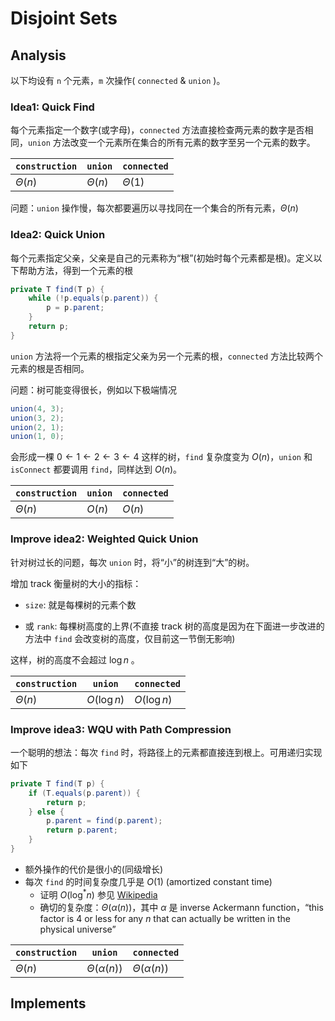 # Disjoint Sets

## Analysis

以下均设有 `n` 个元素，`m` 次操作( `connected` & `union` )。

### Idea1: Quick Find

每个元素指定一个数字(或字母)，`connected` 方法直接检查两元素的数字是否相同，`union` 方法改变一个元素所在集合的所有元素的数字至另一个元素的数字。

| `construction` | `union`     | `connected` |
| -------------- | ----------- | ----------- |
| $\Theta(n)$    | $\Theta(n)$ | $\Theta(1)$ |

问题：`union` 操作慢，每次都要遍历以寻找同在一个集合的所有元素，$\Theta(n)$ 

### Idea2: Quick Union

每个元素指定父亲，父亲是自己的元素称为“根”(初始时每个元素都是根)。定义以下帮助方法，得到一个元素的根

```java
private T find(T p) {
    while (!p.equals(p.parent)) {
        p = p.parent;
    }
    return p;
}
```

`union` 方法将一个元素的根指定父亲为另一个元素的根，`connected` 方法比较两个元素的根是否相同。

问题：树可能变得很长，例如以下极端情况

```java
union(4, 3);
union(3, 2);
union(2, 1);
union(1, 0);
```

会形成一棵 $0 \leftarrow 1 \leftarrow 2 \leftarrow 3 \leftarrow 4$ 这样的树，`find` 复杂度变为 $O(n)$，`union` 和 `isConnect` 都要调用 `find`，同样达到 $O(n)$。

| `construction` | `union` | `connected` |
| -------------- | ------- | ----------- |
| $\Theta(n)$    | $O(n)$  | $O(n)$      |

### Improve idea2: Weighted Quick Union

针对树过长的问题，每次 `union` 时，将“小”的树连到“大”的树。

增加 track 衡量树的大小的指标：

- `size`: 就是每棵树的元素个数

- 或 `rank`: 每棵树高度的上界(不直接 track 树的高度是因为在下面进一步改进的方法中 `find` 会改变树的高度，仅目前这一节倒无影响)

这样，树的高度不会超过 $\log n$ 。

| `construction` | `union`     | `connected` |
| -------------- | ----------- | ----------- |
| $\Theta(n)$    | $O(\log n)$ | $O(\log n)$ |

### Improve idea3: WQU with Path Compression

 一个聪明的想法：每次 `find` 时，将路径上的元素都直接连到根上。可用递归实现如下

```java
private T find(T p) {
    if (T.equals(p.parent)) {
        return p;
    } else {
        p.parent = find(p.parent);
        return p.parent;
    }
}
```

- 额外操作的代价是很小的(同级增长)
- 每次 `find` 的时间复杂度几乎是 $O(1)$ (amortized constant time)
  - 证明 $O(\log^*n)$ 参见 [Wikipedia](https://en.wikipedia.org/wiki/Disjoint-set_data_structure) 
  - 确切的复杂度：$\Theta(\alpha(n))$，其中 $\alpha$ 是 inverse Ackermann function，“this factor is 4 or less for any *n* that can actually be written in the physical universe”

| `construction` | `union`             | `connected`         |
| -------------- | ------------------- | ------------------- |
| $\Theta(n)$    | $\Theta(\alpha(n))$ | $\Theta(\alpha(n))$ |

## Implements



